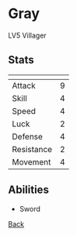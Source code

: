 # Gray

LV5 Villager

## Stats

| <!-- -->   | <!-- --> |
| ---------- | -------- |
| Attack     | 9        |
| Skill      | 4        |
| Speed      | 4        |
| Luck       | 2        |
| Defense    | 4        |
| Resistance | 2        |
| Movement   | 4        |

## Abilities

- Sword

[Back](README.md)
